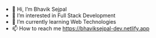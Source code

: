 - 👋 Hi, I’m Bhavik Sejpal
- 👀 I’m interested in Full Stack Development
- 🌱 I’m currently learning Web Technologies
- 📫 How to reach me https://bhaviksejpal-dev.netlify.app
